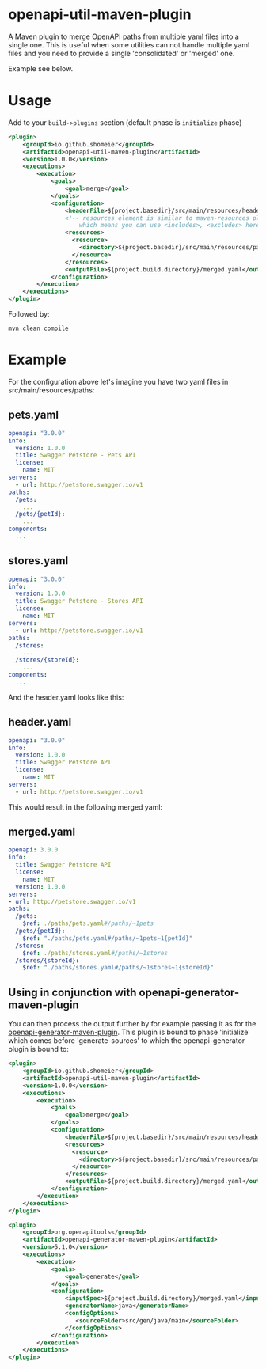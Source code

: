 openapi-util-maven-plugin
============================

A Maven plugin to merge OpenAPI paths from multiple yaml files into a single one.
This is useful when some utilities can not handle multiple yaml files and you need to provide
a single 'consolidated' or 'merged' one.

Example see below.

Usage
============================

Add to your `build->plugins` section (default phase is `initialize` phase)
```xml
<plugin>
    <groupId>io.github.shomeier</groupId>
    <artifactId>openapi-util-maven-plugin</artifactId>
    <version>1.0.0</version>
    <executions>
        <execution>
            <goals>
                <goal>merge</goal>
            </goals>
            <configuration>
                <headerFile>${project.basedir}/src/main/resources/header.yaml<headerFile>
                <!-- resources element is similar to maven-resources plugin
                    which means you can use <includes>, <excludes> here -->
                <resources>
                  <resource>
                    <directory>${project.basedir}/src/main/resources/paths</directory>
                  </resource>
                </resources>
                <outputFile>${project.build.directory}/merged.yaml</outputFile>
            </configuration>
        </execution>
    </executions>
</plugin>
```

Followed by:

```
mvn clean compile
```
Example
============================
For the configuration above let's imagine you have two yaml files in src/main/resources/paths:

## pets.yaml
```yaml
openapi: "3.0.0"
info:
  version: 1.0.0
  title: Swagger Petstore - Pets API
  license:
    name: MIT
servers:
  - url: http://petstore.swagger.io/v1
paths:
  /pets:
    ...
  /pets/{petId}:
    ...
components:
  ...
```

## stores.yaml
```yaml
openapi: "3.0.0"
info:
  version: 1.0.0
  title: Swagger Petstore - Stores API
  license:
    name: MIT
servers:
  - url: http://petstore.swagger.io/v1
paths:
  /stores:
    ...
  /stores/{storeId}:
    ...
components:
  ...
```

And the header.yaml looks like this:

## header.yaml
```yaml
openapi: "3.0.0"
info:
  version: 1.0.0
  title: Swagger Petstore API
  license:
    name: MIT
servers:
  - url: http://petstore.swagger.io/v1
```

This would result in the following merged yaml:

## merged.yaml
```yaml
openapi: 3.0.0
info:
  title: Swagger Petstore API
  license:
    name: MIT
  version: 1.0.0
servers:
- url: http://petstore.swagger.io/v1
paths:
  /pets:
    $ref: ./paths/pets.yaml#/paths/~1pets
  /pets/{petId}:
    $ref: "./paths/pets.yaml#/paths/~1pets~1{petId}"
  /stores:
    $ref: ./paths/stores.yaml#/paths/~1stores
  /stores/{storeId}:
    $ref: "./paths/stores.yaml#/paths/~1stores~1{storeId}"
```
## Using in conjunction with openapi-generator-maven-plugin

You can then process the output further by for example passing it as <inputSpec> for the [openapi-generator-maven-plugin](https://github.com/OpenAPITools/openapi-generator/blob/master/modules/openapi-generator-maven-plugin/README.md).
This plugin is bound to phase 'initialize' which comes before 'generate-sources' to which the openapi-generator plugin is bound to:

```xml
<plugin>
    <groupId>io.github.shomeier</groupId>
    <artifactId>openapi-util-maven-plugin</artifactId>
    <version>1.0.0</version>
    <executions>
        <execution>
            <goals>
                <goal>merge</goal>
            </goals>
            <configuration>
                <headerFile>${project.basedir}/src/main/resources/header.yaml<headerFile>
                <resources>
                  <resource>
                    <directory>${project.basedir}/src/main/resources/paths</directory>
                  </resource>
                </resources>
                <outputFile>${project.build.directory}/merged.yaml</outputFile>
            </configuration>
        </execution>
    </executions>
</plugin>

<plugin>
    <groupId>org.openapitools</groupId>
    <artifactId>openapi-generator-maven-plugin</artifactId>
    <version>5.1.0</version>
    <executions>
        <execution>
            <goals>
                <goal>generate</goal>
            </goals>
            <configuration>
                <inputSpec>${project.build.directory}/merged.yaml</inputSpec>
                <generatorName>java</generatorName>
                <configOptions>
                   <sourceFolder>src/gen/java/main</sourceFolder>
                </configOptions>
            </configuration>
        </execution>
    </executions>
</plugin>
```
